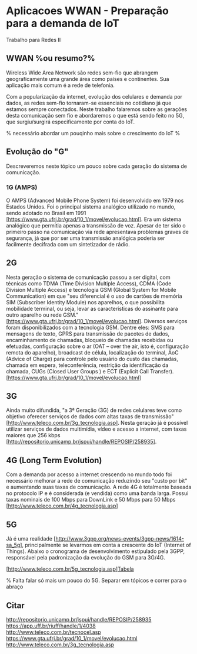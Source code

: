 # Aplicacoes WWAN - Preparação para a demanda de IoT
Trabalho para Redes II


## WWAN %ou resumo?%

Wireless Wide Area Network são redes sem-fio que abrangem geograficamente uma grande área como países e continentes. Sua aplicação mais comum é a rede de telefonia.

Com a popularização da internet, evolução dos celulares e demanda por dados, as redes sem-fio tornaram-se essenciais no cotidiano já que estamos sempre conectados. Neste trabalho falaremos sobre as gerações desta comunicação sem fio e abordaremos o que está sendo feito no 5G, que surgiu/surgirá especificamente por conta do IoT.

% necessário abordar um pouqinho mais sobre o crescimento do IoT %

## Evolução do "G"

Descreveremos neste tópico um pouco sobre cada geração do sistema de comunicação.

### 1G (AMPS)

O AMPS (Advanced Mobile Phone System) foi desenvolvido em 1979 nos Estados Unidos. Foi o principal sistema analógico utilizado no mundo, sendo adotado no Brasil em 1991 [https://www.gta.ufrj.br/grad/10_1/movel/evolucao.html]. Era um sistema analógico que permitia apenas a transmissão de voz. Apesar de ter sido o primeiro passo na comunicação via rede apresentava problemas graves de segurança, já que por ser uma transmissão analógica poderia ser facilmente decifrada com um sintetizador de rádio.

## 2G

Nesta geração o sistema de comunicação passou a ser digital, com técnicas como TDMA (Time Division Multiple Access), CDMA (Code Division Multiple Access) e tecnologia GSM (Global System for Mobile Communication) em que "seu diferencial é o uso de cartões de memória SIM (Subscriber Identity 
Module) nos aparelhos, o que possibilita mobilidade terminal, ou seja, levar as características do assinante para outro aparelho ou rede GSM." [https://www.gta.ufrj.br/grad/10_1/movel/evolucao.html].
Diversos serviços foram disponibilizados com a tecnologia GSM. Dentre eles: SMS para mensagens de texto, GPRS para transmissão de pacotes de dados, encaminhamento de chamadas, bloqueio de chamadas recebidas ou efetuadas, configuração sobre o ar (OAT – over the air, isto é, configuração remota do aparelho), broadcast de célula, localização do terminal, AoC (Advice of Charge) para controle pelo usuário do custo das chamadas, chamada em espera, teleconferência, restrição da identificação da chamada, CUGs (Closed User Groups ) e ECT (Explicit Call Transfer). [https://www.gta.ufrj.br/grad/10_1/movel/evolucao.html]

## 3G

Ainda muito difundida, "a 3ª Geração (3G) de redes celulares teve como objetivo oferecer serviços de dados com altas taxas de transmissão" [http://www.teleco.com.br/3g_tecnologia.asp]. Nesta geração já é possível utilizar serviços de dados multimídia, vídeo e acesso a internet, com taxas maiores que 256 kbps [http://repositorio.unicamp.br/jspui/handle/REPOSIP/258935].

## 4G (Long Term Evolution)

Com a demanda por acesso a internet crescendo no mundo todo foi necessário melhorar a rede de comunicação reduzindo seu "custo por bit" e aumentando suas taxas de comunicação. A rede 4G é totalmente baseada no protocolo IP e é considerada (e vendida) como uma banda larga. Possui taxas nominais de 100 Mbps para DownLink e 50 Mbps para 50 Mbps [http://www.teleco.com.br/4g_tecnologia.asp]


## 5G

Já é uma realidade [http://www.3gpp.org/news-events/3gpp-news/1614-sa_5g], principalmente se levarmos em conta a crescente do IoT (Internet of Things). Abaixo o cronograma de desenvolvimento estipulado pela 3GPP, responsável pela padronização da evolução do GSM para 3G/4G.

[http://www.teleco.com.br/5g_tecnologia.asp]Tabela

% Falta falar só mais um pouco do 5G. Separar em tópicos e correr para o abraço


## Citar

http://repositorio.unicamp.br/jspui/handle/REPOSIP/258935
https://app.uff.br/riuff/handle/1/4038
http://www.teleco.com.br/tecnocel.asp
https://www.gta.ufrj.br/grad/10_1/movel/evolucao.html
http://www.teleco.com.br/3g_tecnologia.asp